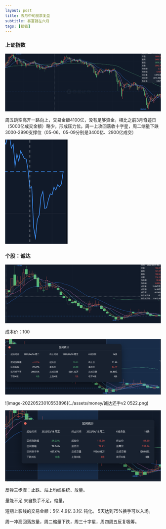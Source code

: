 ```yaml
---
layout: post
title: 五月中旬股票复盘
subtitle: 暴富就在六月
tags: [搞钱]
---
```


### 上证指数

![上证指数](../assets/money/20220520-上证指数.png)

周五跳空高开一路向上，交易金额4100亿，没有足够资金。相比之前3月奇迹日（5000亿成交金额）略少，形成压力位。周一上攻回落收十字星，周二缩量下跌3000-2990支撑位（05-06、05-09分别是3400亿、2900亿成交）

![image-20220523005942476](../assets/money/支撑位.png)



### 个股：诚达

![image-20220523010250633](../assets/money/诚达0522.png)

成本价：100

![image-20220523010454599](../assets/money/0522还手诚达.png)

![image-20220523010553896](../assets/money/诚达还手v2 0522.png)

![image-20220523010740860](../assets/money/0522诚达v3.png)



反弹三步骤：止跌、站上均线系统、放量。

量能不足 来自换手不足，缩量。

短期上影线的交易金额：5亿 4.9亿 3.1亿 钝化。 5天达到75%换手可以入场。

周一冲高回落放量，周二缩量下跌，周三十字星，周四周五反复吸筹。
